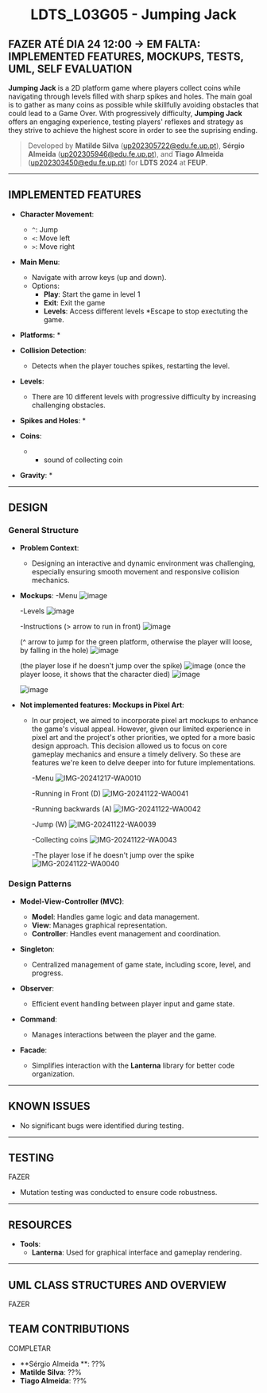 <h1 align="center">
  LDTS_L03G05 - Jumping Jack
</h1>

## **FAZER ATÉ DIA 24 12:00 -> EM FALTA: IMPLEMENTED FEATURES, MOCKUPS, TESTS, UML, SELF EVALUATION**

**Jumping Jack** is a 2D platform game where players collect coins while navigating through levels filled with sharp spikes and holes. The main goal is to gather as many coins as possible while skillfully avoiding obstacles that could lead to a Game Over. With progressively difficulty, **Jumping Jack** offers an engaging experience, testing players' reflexes and strategy as they strive to achieve the highest score in order to see the suprising ending.

> Developed by **Matilde Silva** (up202305722@edu.fe.up.pt), **Sérgio Almeida** (up202305946@edu.fe.up.pt), and **Tiago Almeida** (up202303450@edu.fe.up.pt) for **LDTS 2024** at **FEUP**.
---

## **IMPLEMENTED FEATURES**

* **Character Movement**:
  * `^`: Jump
  * `<`: Move left
  * `>`: Move right

* **Main Menu**:
  * Navigate with arrow keys (up and down).
  * Options:
    * **Play**: Start the game in level 1
    * **Exit**: Exit the game
    * **Levels**: Access different levels
  *Escape to stop exectuting the game.
      
* **Platforms**:
  *
      
* **Collision Detection**:
  * Detects when the player touches spikes, restarting the level.

* **Levels**:
  * There are 10 different levels with progressive difficulty by increasing challenging obstacles.

* **Spikes and Holes**:
  *


* **Coins**:
  * + sound of collecting coin

* **Gravity**:
  *
---

## **DESIGN**

### **General Structure**

* **Problem Context**:
  * Designing an interactive and dynamic environment was challenging, especially ensuring smooth movement and responsive collision mechanics.
    
* **Mockups**:
  -Menu
  ![image](https://github.com/user-attachments/assets/4e65e5ed-a3d9-48b5-ae70-44e42a693fe8)

  -Levels
  ![image](https://github.com/user-attachments/assets/ce295470-6a21-4078-8495-0310317488b8)

  -Instructions
  (> arrow to run in front)
  ![image](https://github.com/user-attachments/assets/5f968aff-387b-4533-8f72-e45cf3ce2cf9)
  
  (^ arrow to jump for the green platform, otherwise the player will loose, by falling in the hole)
  ![image](https://github.com/user-attachments/assets/1d7dac38-5087-4e2e-98c9-9b33c9c5af0b)

  (the player lose if he doesn't jump over the spike)
  ![image](https://github.com/user-attachments/assets/679696ba-327f-4947-9804-95b25039c50d)
  (once the player loose, it shows that the character died)
  ![image](https://github.com/user-attachments/assets/4654b976-a382-4def-b9da-a97ab5cbdd87)

  
  ![image](https://github.com/user-attachments/assets/b098799e-6a13-450a-985c-0eece7d10544)

  


* **Not implemented features: Mockups in Pixel Art**:
  * In our project, we aimed to incorporate pixel art mockups to enhance the game's visual appeal. However, given our limited experience in pixel art and the project's other priorities, we opted for a more basic design approach. This decision allowed us to focus on core gameplay mechanics and ensure a timely delivery. So these are features we're keen to delve deeper into for future implementations.

    -Menu
    ![IMG-20241217-WA0010](https://github.com/user-attachments/assets/6a8f33c1-c9c2-4e32-b5cd-518d36dc4fc5)
    
    -Running in Front (D)
    ![IMG-20241122-WA0041](https://github.com/user-attachments/assets/0b8ce8d4-558f-44f1-af59-c7de05402c76)
    
    -Running backwards (A)
    ![IMG-20241122-WA0042](https://github.com/user-attachments/assets/3948330a-c2c4-4b2c-ab3b-4f9f21d9810d)
    
    -Jump (W)
    ![IMG-20241122-WA0039](https://github.com/user-attachments/assets/06c21202-536e-4f2a-9ad9-141dc0c18e96)
    
    -Collecting coins 
    ![IMG-20241122-WA0043](https://github.com/user-attachments/assets/f2463dae-0122-4e67-853d-b8d77d8df71f)
    
    -The player lose if he doesn't jump over the spike
    ![IMG-20241122-WA0040](https://github.com/user-attachments/assets/39ddf583-f01e-45bb-a39c-d26bc911a4d0)


### **Design Patterns**

* **Model-View-Controller (MVC)**:
  * **Model**: Handles game logic and data management.
  * **View**: Manages graphical representation.
  * **Controller**: Handles event management and coordination.

* **Singleton**:
  * Centralized management of game state, including score, level, and progress.

* **Observer**:
  * Efficient event handling between player input and game state.

* **Command**:
  * Manages interactions between the player and the game.

* **Facade**:
  * Simplifies interaction with the **Lanterna** library for better code organization.

---

## **KNOWN ISSUES**

* No significant bugs were identified during testing.

---

## **TESTING**
FAZER

* Mutation testing was conducted to ensure code robustness.

---

## **RESOURCES**

* **Tools**:
  * **Lanterna**: Used for graphical interface and gameplay rendering.
    
---

## **UML CLASS STRUCTURES AND OVERVIEW**
FAZER

## **TEAM CONTRIBUTIONS**
COMPLETAR

* **Sérgio Almeida **: ??%
* **Matilde Silva**: ??%
* **Tiago Almeida**: ??%
